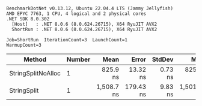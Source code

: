 ```

BenchmarkDotNet v0.13.12, Ubuntu 22.04.4 LTS (Jammy Jellyfish)
AMD EPYC 7763, 1 CPU, 4 logical and 2 physical cores
.NET SDK 8.0.302
  [Host]   : .NET 8.0.6 (8.0.624.26715), X64 RyuJIT AVX2
  ShortRun : .NET 8.0.6 (8.0.624.26715), X64 RyuJIT AVX2

Job=ShortRun  IterationCount=3  LaunchCount=1  
WarmupCount=3  

```
| Method             | Number | Mean       | Error     | StdDev  | Min        | Max        | Gen0   | Allocated |
|------------------- |------- |-----------:|----------:|--------:|-----------:|-----------:|-------:|----------:|
| StringSplitNoAlloc | 1      |   825.9 ns |  13.32 ns | 0.73 ns |   825.2 ns |   826.7 ns |      - |         - |
| StringSplit        | 1      | 1,508.7 ns | 179.43 ns | 9.83 ns | 1,501.3 ns | 1,519.8 ns | 0.0381 |    3208 B |
